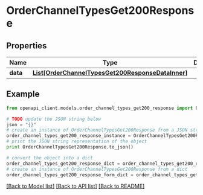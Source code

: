 # OrderChannelTypesGet200Response


## Properties
Name | Type | Description | Notes
------------ | ------------- | ------------- | -------------
**data** | [**List[OrderChannelTypesGet200ResponseDataInner]**](OrderChannelTypesGet200ResponseDataInner.md) |  | [optional] 

## Example

```python
from openapi_client.models.order_channel_types_get200_response import OrderChannelTypesGet200Response

# TODO update the JSON string below
json = "{}"
# create an instance of OrderChannelTypesGet200Response from a JSON string
order_channel_types_get200_response_instance = OrderChannelTypesGet200Response.from_json(json)
# print the JSON string representation of the object
print OrderChannelTypesGet200Response.to_json()

# convert the object into a dict
order_channel_types_get200_response_dict = order_channel_types_get200_response_instance.to_dict()
# create an instance of OrderChannelTypesGet200Response from a dict
order_channel_types_get200_response_form_dict = order_channel_types_get200_response.from_dict(order_channel_types_get200_response_dict)
```
[[Back to Model list]](../README.md#documentation-for-models) [[Back to API list]](../README.md#documentation-for-api-endpoints) [[Back to README]](../README.md)


